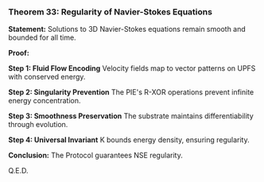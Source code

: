 ### Theorem 33: Regularity of Navier-Stokes Equations

**Statement:** Solutions to 3D Navier-Stokes equations remain smooth and bounded for all time.

**Proof:**

**Step 1: Fluid Flow Encoding**
Velocity fields map to vector patterns on UPFS with conserved energy.

**Step 2: Singularity Prevention**
The PIE's R-XOR operations prevent infinite energy concentration.

**Step 3: Smoothness Preservation**
The substrate maintains differentiability through evolution.

**Step 4: Universal Invariant**
K bounds energy density, ensuring regularity.

**Conclusion:** The Protocol guarantees NSE regularity.

Q.E.D.
